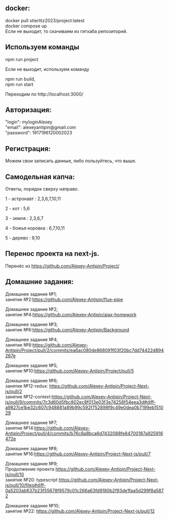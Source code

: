 <h2>docker:</h2> 
docker pull stierlitz2023/project:latest<br/>
docker compose up

<br/>
Если не выходит, то скачиваем из гитхаба репозиторий.

<h2>Используем команды</h2>

npm run project

Если не выходит, используем команду 

npm run build,<br/> 
npm run start

Переходим по http://localhost:3000/

<h2>Авторизация:<br/></h2>
"login": myloginAlexey<br/>
"email": alexeyantipin@gmail.com<br/>
"password": 1917196120002023<br/>

<h2>Регистрация:</h2> 
Можем свои записать данные, либо пользуйтесь, что выше.

<h2>Самодельная капча:</h2> 
Ответы, порядок сверху направо.

1 - астронавт : 2,3,6,7,10,11

2 - кот : 5,6

3 - земля : 2,3,6,7

4 - божья коровка : 6,7,10,11

5 - дерево : 9,10

<h2>Перенос проекта на next-js.</h2>

Перенёс из https://github.com/Alexey-Antipin/Project/

<h2>Домашние задания:</h2>

Домашнее задание №1;<br/>
занятие №2:https://github.com/Alexey-Antipin/flue-pipe

Домашнее задание №2;<br/>
занятие №4:https://github.com/Alexey-Antipin/ajax-homework

Домашнее задание №3;<br/>
занятие №6:https://github.com/Alexey-Antipin/Background

Домашнее задание №4;<br/>
занятие №8:https://github.com/Alexey-Antipin/Project/pull/2/commits/ea6ac080de868091f03f20bc7dd74422d894267e

Домашнее задание №5;<br/>
занятие №10:https://github.com/Alexey-Antipin/Project/pull/5

Домашнее задание №6;<br/>
занятие №12-redux: https://github.com/Alexey-Antipin/Project-Next-js/pull/2<br/>
занятие №12-context:https://github.com/Alexey-Antipin/Project-Next-js/pull/9/commits/7c3d60d5fbc802ec8f013e03f3e74258f54eea3d#diff-a9827ce1be32c607c948881a89b99c592f752898f9c49e0dea0b7199eb151029

Домашнее задание №7;<br/>
занятие №14:https://github.com/Alexey-Antipin/Project/pull/4/commits/b76c8a8bca6d7432088fe84700187a925916472e

Домашнее задание №8;<br/>
занятие №16:https://github.com/Alexey-Antipin/Project-Next-js/pull/7

Домашнее задание №9;<br/>
Продолжение проекта https://github.com/Alexey-Antipin/Project-Next-js/pull/10 <br/>
занятие №20: typescript https://github.com/Alexey-Antipin/Project-Next-js/pull/10/files#diff-0a5203ab637b23f55678f9579c01c266a63fd9180b2f93de1faa5d299f8a5872 <br/>

Домашнее задание №10;<br/>
занятие №22: https://github.com/Alexey-Antipin/Project-Next-js/pull/12
